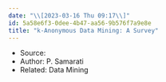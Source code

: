 ```yaml
---
date: "\\[2023-03-16 Thu 09:17\\]"
id: 5a58e6f3-0dee-4b47-aa56-9b576f7a9e8e
title: "k-Anonymous Data Mining: A Survey"
---
```


- Source:
- Author: P. Samarati
- Related: Data Mining
